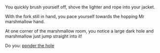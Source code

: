 You quickly brush yourself off, shove the lighter and rope into your jacket.

With the fork still in hand, you pace yourself towards the hopping Mr marshmallow hand.

At one corner of the marshmallow room, you notice a large dark hole and marshmallow just jump straight into it!

Do you: [ponder the hole](ponder/ponder-the-hole.md)
